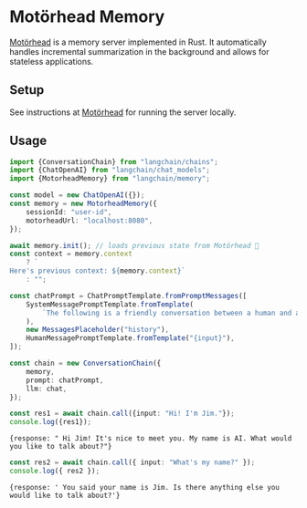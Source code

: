 # Motörhead Memory

[Motörhead](https://github.com/getmetal/motorhead) is a memory server implemented in Rust. It automatically handles
incremental summarization in the background and allows for stateless applications.

## Setup

See instructions at [Motörhead](https://github.com/getmetal/motorhead) for running the server locally.

## Usage

```typescript
import {ConversationChain} from "langchain/chains";
import {ChatOpenAI} from "langchain/chat_models";
import {MotorheadMemory} from "langchain/memory";

const model = new ChatOpenAI({});
const memory = new MotorheadMemory({
    sessionId: "user-id",
    motorheadUrl: "localhost:8080",
});

await memory.init(); // loads previous state from Motörhead 🤘
const context = memory.context
    ? `
Here's previous context: ${memory.context}`
    : "";

const chatPrompt = ChatPromptTemplate.fromPromptMessages([
    SystemMessagePromptTemplate.fromTemplate(
        `The following is a friendly conversation between a human and an AI. The AI is talkative and provides lots of specific details from its context. If the AI does not know the answer to a question, it truthfully says it does not know.${context}`
    ),
    new MessagesPlaceholder("history"),
    HumanMessagePromptTemplate.fromTemplate("{input}"),
]);

const chain = new ConversationChain({
    memory,
    prompt: chatPrompt,
    llm: chat,
});

const res1 = await chain.call({input: "Hi! I'm Jim."});
console.log({res1});
```

```shell
{response: " Hi Jim! It's nice to meet you. My name is AI. What would you like to talk about?"}
```

```typescript
const res2 = await chain.call({ input: "What's my name?" });
console.log({ res2 });
```

```shell
{response: ' You said your name is Jim. Is there anything else you would like to talk about?'}
```
